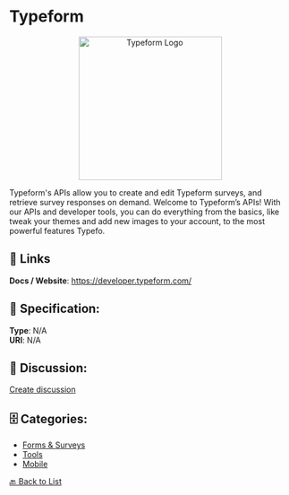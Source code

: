 # Typeform
<p align="center">
    <img width="256" src="https://raw.githubusercontent.com/apis-list/apis-list/main/apis/typeform/logo_256x256.png" alt="Typeform Logo"/>
</p>

Typeform's APIs allow you to create and edit Typeform surveys, and retrieve survey responses on demand. Welcome to Typeform’s APIs! With our APIs and developer tools, you can do everything from the basics, like tweak your themes and add new images to your account, to the most powerful features Typefo.

##  🔗 Links
**Docs / Website**: https://developer.typeform.com/

## 🧬 Specification:
**Type**: N/A  
**URI**: N/A

## 💬 Discussion:
[Create discussion](https://github.com/apis-list/apis-list/discussions/new)

## 🗄️ Categories:
- [Forms & Surveys](https://github.com/apis-list/apis-list#forms--surveys)
- [Tools](https://github.com/apis-list/apis-list#tools)
- [Mobile](https://github.com/apis-list/apis-list#mobile)




[🔙 Back to List](https://github.com/apis-list/apis-list)
